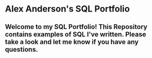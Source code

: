 # Alex Anderson's SQL Portfolio
## Welcome to my SQL Portfolio! This Repository contains examples of SQL I've written. Please take a look and let me know if you have any questions.
